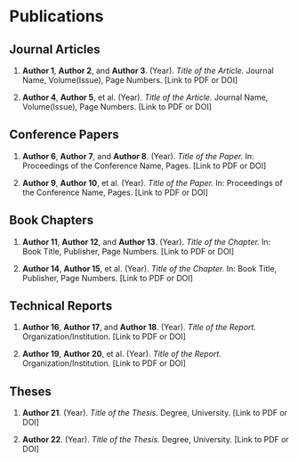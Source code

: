 # Publications

## Journal Articles

1. **Author 1**, **Author 2**, and **Author 3**. (Year). *Title of the Article.* Journal Name, Volume(Issue), Page Numbers. [Link to PDF or DOI]

2. **Author 4**, **Author 5**, et al. (Year). *Title of the Article.* Journal Name, Volume(Issue), Page Numbers. [Link to PDF or DOI]

## Conference Papers

1. **Author 6**, **Author 7**, and **Author 8**. (Year). *Title of the Paper.* In: Proceedings of the Conference Name, Pages. [Link to PDF or DOI]

2. **Author 9**, **Author 10**, et al. (Year). *Title of the Paper.* In: Proceedings of the Conference Name, Pages. [Link to PDF or DOI]

## Book Chapters

1. **Author 11**, **Author 12**, and **Author 13**. (Year). *Title of the Chapter.* In: Book Title, Publisher, Page Numbers. [Link to PDF or DOI]

2. **Author 14**, **Author 15**, et al. (Year). *Title of the Chapter.* In: Book Title, Publisher, Page Numbers. [Link to PDF or DOI]

## Technical Reports

1. **Author 16**, **Author 17**, and **Author 18**. (Year). *Title of the Report.* Organization/Institution. [Link to PDF or DOI]

2. **Author 19**, **Author 20**, et al. (Year). *Title of the Report.* Organization/Institution. [Link to PDF or DOI]

## Theses

1. **Author 21**. (Year). *Title of the Thesis.* Degree, University. [Link to PDF or DOI]

2. **Author 22**. (Year). *Title of the Thesis.* Degree, University. [Link to PDF or DOI]

